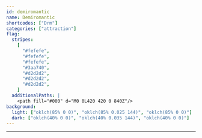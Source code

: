 ```yaml
---
id: demiromantic
name: Demiromantic
shortcodes: ["Drm"]
categories: ["attraction"]
flag:
  stripes:
    [
      "#fefefe",
      "#fefefe",
      "#fefefe",
      "#3aa740",
      "#d2d2d2",
      "#d2d2d2",
      "#d2d2d2",
    ]
  additionalPaths: |
    <path fill="#000" d="M0 0L420 420 0 840Z"/>
background:
  light: ["oklch(85% 0 0)", "oklch(85% 0.025 144)", "oklch(85% 0 0)"]
  dark: ["oklch(40% 0 0)", "oklch(40% 0.035 144)", "oklch(40% 0 0)"]
---
```


---
